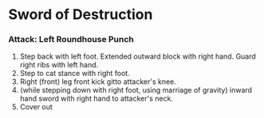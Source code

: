# Sword of Destruction

### Attack: Left Roundhouse Punch

1. Step back with left foot. Extended outward block with right hand. Guard right ribs with left hand.
1. Step to cat stance with right foot.
1. Right (front) leg front kick gitto attacker's knee.
1. (while stepping down with right foot, using marriage of gravity) inward hand sword with right hand to attacker's neck.
1. Cover out